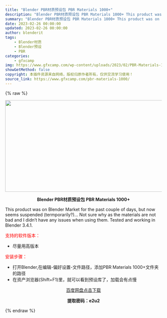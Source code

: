 ```yaml
---
title: "Blender PBR材质预设包 PBR Materials 1000+"
description: "Blender PBR材质预设包 PBR Materials 1000+ This product was on Blender Market for the past couple of days,..."
summary: "Blender PBR材质预设包 PBR Materials 1000+ This product was on Blender Market for the past couple of days,..."
date: 2023-02-26 00:00:00
updated: 2023-02-26 00:00:00
author: blenderit
tags: 
    - Blender材质
    - Blender预设
    - PBR
categories:
    - gfxcamp
img: https://www.gfxcamp.com/wp-content/uploads/2023/02/PBR-Materials-1000.jpg
showGetMethod: false
copyright: 本插件资源来自网络，版权归原作者所有，仅供交流学习使用！
source_link: https://www.gfxcamp.com/pbr-materials-1000/
---
```


{% raw %}
<div><p><img decoding="async" class="aligncenter size-full wp-image-110216" src="https://www.gfxcamp.com/wp-content/uploads/2023/02/PBR-Materials-1000.jpg" data-src="https://www.gfxcamp.com/wp-content/uploads/2023/02/PBR-Materials-1000.jpg" alt="" width="590" height="295" data-srcset="https://www.gfxcamp.com/wp-content/uploads/2023/02/PBR-Materials-1000.jpg 590w, https://www.gfxcamp.com/wp-content/uploads/2023/02/PBR-Materials-1000-150x75.jpg 150w" data-sizes="(max-width: 590px) 100vw, 590px"></p><p style="text-align: center;"><strong>Blender PBR材质预设包 PBR Materials 1000+</strong></p><p>This product was on Blender Market for the past couple of days, but now seems suspended (termporarily?)… Not sure why as the materials are not bad and I didn’t have any issues when using them. Tested and working in Blender 3.4.1.</p><p><span style="color: #ff0000;">支持的软件版本：</span></p><ul>
<li>尽量用高版本</li>
</ul><p style="text-align: left;"><span style="color: #ff0000;">安装步骤：</span></p><ul>
<li>打开Blender,在编辑-偏好设置-文件路径，添加PBR Materials 1000+文件夹的路径</li>
<li>在资产浏览器(Shift+F1)里，就可以看到预设库了，加载会有点慢</li>
</ul><p style="text-align: center;"><a class="maxbutton-3 maxbutton maxbutton-baidu" target="_blank" rel="noopener" href="https://pan.baidu.com/s/1_vyXZ59joDPI20B-YWvGzg?pwd=e2u2"><span class="mb-text">百度网盘点击下载</span></a></p><p style="text-align: center;"><strong>提取密码：e2u2</strong></p></div>
<div style="display: none">gfxcamp</div>
{% endraw %}